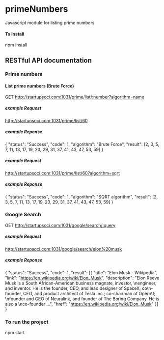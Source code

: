 # primeNumbers
Javascript module for listing prime numbers

#### To Install
npm install

## RESTful API documentation

### Prime numbers

#### List prime numbers (Brute Force)

GET http://startupsoci.com:1031/prime/list/:number?algorithm=name

##### example Request

http://startupsoci.com:1031/prime/list/60

##### example Reponse

{
	"status": "Success",
	"code": 1,
	"algorithm": "Brute Force",
	"result": [2, 3, 5, 7, 11, 13, 17, 19, 23, 29, 31, 37, 41, 43, 47, 53, 59]
}

##### example Request

http://startupsoci.com:1031/prime/list/60?algorithm=sqrt

##### example Reponse

{
	"status": "Success",
	"code": 1,
	"algorithm": "SQRT algorithm",
	"result": [2, 3, 5, 7, 11, 13, 17, 19, 23, 29, 31, 37, 41, 43, 47, 53, 59]
}

### Google Search

GET http://startupsoci.com:1031/google/search/:query

##### example Request

http://startupsoci.com:1031/google/search/elon%20musk

##### example Reponse

{
	"status": "Success",
	"code": 1,
	"result": [{
		"title": "Elon Musk - Wikipedia",
		"link": "https://en.wikipedia.org/wiki/Elon_Musk",
		"description": "Elon Reeve Musk is a South African-American business magnate, investor, \nengineer, and inventor. He is the founder, CEO, and lead designer of SpaceX; co\n-founder, CEO, and product architect of Tesla Inc.; co-chairman of OpenAI; \nfounder and CEO of Neuralink, and founder of The Boring Company. He is also a \nco-founder ...",
		"href": "https://en.wikipedia.org/wiki/Elon_Musk"
	}]
}

### To run the project 

npm start
